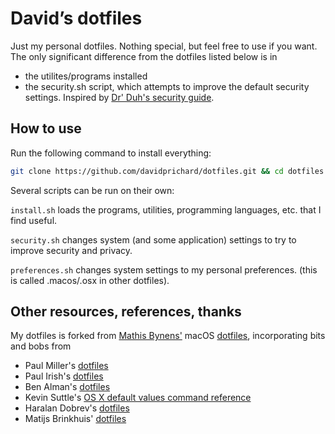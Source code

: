# David’s dotfiles

Just my personal dotfiles. Nothing special, but feel free to use if you want. The only significant difference from the dotfiles listed below is in
* the utilites/programs installed
* the security.sh script, which attempts to improve the default security settings. Inspired by [Dr' Duh's security guide](https://github.com/drduh/OS-X-Security-and-Privacy-Guide).

## How to use

Run the following command to install everything:

```bash
git clone https://github.com/davidprichard/dotfiles.git && cd dotfiles && source setup.sh
```

Several scripts can be run on their own:

`install.sh` loads the programs, utilities, programming languages, etc. that I find useful.

`security.sh` changes system (and some application) settings to try to improve security and privacy.

`preferences.sh` changes system settings to my personal preferences. (this is called .macos/.osx in other dotfiles).

## Other resources, references, thanks

My dotfiles is forked from [Mathis Bynens'](https://mathiasbynens.be/) macOS [dotfiles](https://github.com/mathiasbynens/dotfiles), incorporating bits and bobs from
* Paul Miller's [dotfiles](https://github.com/paulmillr/dotfiles)
* Paul Irish's [dotfiles](https://github.com/paulirish/dotfiles)
* Ben Alman's [dotfiles](https://github.com/cowboy/dotfiles)
* Kevin Suttle's [OS X default values command reference](https://github.com/kevinSuttle/OSXDefaults/blob/master/REFERENCE.md)
* Haralan Dobrev's [dotfiles](https://github.com/hkdobrev/dotfiles/)
* Matijs Brinkhuis' [dotfiles](https://github.com/matijs/dotfiles)

